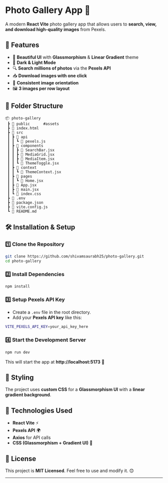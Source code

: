 # **Photo Gallery App 📸**  
A modern **React Vite** photo gallery app that allows users to **search, view, and download high-quality images** from Pexels.  

## **🚀 Features**  
- 🌟 **Beautiful UI** with **Glassmorphism** & **Linear Gradient** theme  
- 🌙 **Dark & Light Mode**  
- 🔍 **Search millions of photos** via the **Pexels API**  
- 📥 **Download images with one click**  
- 📸 **Consistent image orientation**  
- 🖼️ **3 images per row layout**  

## **📂 Folder Structure**  

```
📦 photo-gallery  
 ┣ 📂 public      #assets
 ┣ 📜 index.html  
 ┣ 📂 src  
 ┃ ┣ 📂 api  
 ┃ ┃ ┗ 📜 pexels.js  
 ┃ ┣ 📂 components  
 ┃ ┃ ┣ 📜 SearchBar.jsx  
 ┃ ┃ ┣ 📜 MediaGrid.jsx  
 ┃ ┃ ┣ 📜 MediaItem.jsx  
 ┃ ┃ ┗ 📜 ThemeToggle.jsx  
 ┃ ┣ 📂 context  
 ┃ ┃ ┗ 📜 ThemeContext.jsx  
 ┃ ┣ 📂 pages  
 ┃ ┃ ┗ 📜 Home.jsx  
 ┃ ┣ 📜 App.jsx  
 ┃ ┣ 📜 main.jsx  
 ┃ ┗ 📜 index.css  
 ┣ 📜 .env  
 ┣ 📜 package.json  
 ┣ 📜 vite.config.js  
 ┗ 📜 README.md  
```

## **🛠️ Installation & Setup**  

### **1️⃣ Clone the Repository**  
```sh
git clone https://github.com/shivamsaurabh25/photo-gallery.git
cd photo-gallery
```

### **2️⃣ Install Dependencies**  
```sh
npm install
```

### **3️⃣ Setup Pexels API Key**  
- Create a `.env` file in the root directory.  
- Add your **Pexels API key** like this:  
```sh
VITE_PEXELS_API_KEY=your_api_key_here
```

### **4️⃣ Start the Development Server**  
```sh
npm run dev
```
This will start the app at **http://localhost:5173** 🚀  

## **🎨 Styling**  
The project uses **custom CSS** for a **Glassmorphism UI** with a **linear gradient background**.

## **🔧 Technologies Used**  
- **React Vite** ⚡  
- **Pexels API** 🌍  
- **Axios** for API calls  
- **CSS (Glassmorphism + Gradient UI)** 🎨  

## **📜 License**  
This project is **MIT Licensed**. Feel free to use and modify it. 😊  

---
